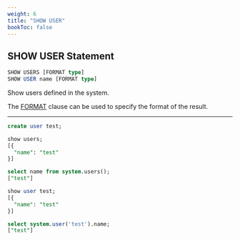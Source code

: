 ```yaml
---
weight: 6
title: "SHOW USER"
bookToc: false
---
```


## SHOW USER Statement

```SQL
SHOW USERS [FORMAT type]
SHOW USER name [FORMAT type]
```

Show users defined in the system.

The [FORMAT](/docs/sql/query/format) clause can be used to specify the format of the result.

---

```SQL
create user test;

show users;
[{
  "name": "test"
}]

select name from system.users();
["test"]

show user test;
[{
  "name": "test"
}]

select system.user('test').name;
["test"]
```
